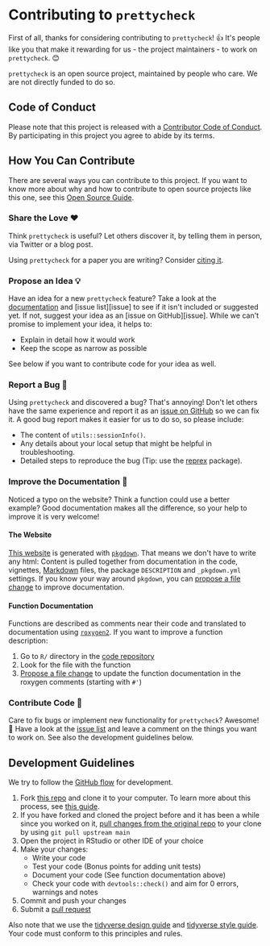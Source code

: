 # Contributing to `prettycheck`

<!-- This CONTRIBUTING.md was adapted from https://gist.github.com/peterdesmet/e90a1b0dc17af6c12daf6e8b2f044e7c -->

First of all, thanks for considering contributing to `prettycheck`! 👍 It's people like you that make it rewarding for us - the project maintainers - to work on `prettycheck`. 😊

`prettycheck` is an open source project, maintained by people who care. We are not directly funded to do so.

[repo]: https://github.com/danielvartan/prettycheck
[issues]: https://github.com/danielvartan/prettycheck/issues
[new_issue]: https://github.com/danielvartan/prettycheck/issues/new
[website]: https://danielvartan.github.io/prettycheck
[citation]: https://danielvartan.github.io/prettycheck/authors.html

## Code of Conduct

Please note that this project is released with a [Contributor Code of Conduct](CODE_OF_CONDUCT.md). By participating in this project you agree to abide by its terms.

## How You Can Contribute

There are several ways you can contribute to this project. If you want to know more about why and how to contribute to open source projects like this one, see this [Open Source Guide](https://opensource.guide/how-to-contribute/).

### Share the Love ❤️

Think `prettycheck` is useful? Let others discover it, by telling them in person, via Twitter or a blog post.

Using `prettycheck` for a paper you are writing? Consider [citing it][citation].

### Propose an Idea 💡

Have an idea for a new `prettycheck` feature? Take a look at the [documentation][website] and [issue list][issue] to see if it isn't included or suggested yet. If not, suggest your idea as an [issue on GitHub][issue]. While we can't promise to implement your idea, it helps to:

- Explain in detail how it would work
- Keep the scope as narrow as possible

See below if you want to contribute code for your idea as well.

### Report a Bug 🐛

Using `prettycheck` and discovered a bug? That's annoying! Don't let others have the same experience and report it as an [issue on GitHub][new_issue] so we can fix it. A good bug report makes it easier for us to do so, so please include:

* The content of `utils::sessionInfo()`.
* Any details about your local setup that might be helpful in troubleshooting.
* Detailed steps to reproduce the bug (Tip: use the [reprex](https://reprex.tidyverse.org/) package).

### Improve the Documentation 📖

Noticed a typo on the website? Think a function could use a better example? Good documentation makes all the difference, so your help to improve it is very welcome!

#### The Website

[This website][website] is generated with [`pkgdown`](http://pkgdown.r-lib.org/). That means we don't have to write any html: Content is pulled together from documentation in the code, vignettes, [Markdown](https://guides.github.com/features/mastering-markdown/) files, the package `DESCRIPTION` and `_pkgdown.yml` settings. If you know your way around `pkgdown`, you can [propose a file change](https://help.github.com/articles/editing-files-in-another-user-s-repository/) to improve documentation.

#### Function Documentation

Functions are described as comments near their code and translated to documentation using [`roxygen2`](https://klutometis.github.io/roxygen/). If you want to improve a function description:

1. Go to `R/` directory in the [code repository][repo]
2. Look for the file with the function
3. [Propose a file change](https://help.github.com/articles/editing-files-in-another-user-s-repository/) to update the function documentation in the roxygen comments (starting with `#'`)

### Contribute Code 📝

Care to fix bugs or implement new functionality for `prettycheck`? Awesome! 👏 Have a look at the [issue list][issues] and leave a comment on the things you want to work on. See also the development guidelines below.

## Development Guidelines

We try to follow the [GitHub flow](https://guides.github.com/introduction/flow/) for development.

1. Fork [this repo][repo] and clone it to your computer. To learn more about this process, see [this guide](https://guides.github.com/activities/forking/).
2. If you have forked and cloned the project before and it has been a while since you worked on it, [pull changes from the original repo](https://help.github.com/articles/merging-an-upstream-repository-into-your-fork/) to your clone by using `git pull upstream main`
3. Open the project in RStudio or other IDE of your choice
4. Make your changes:
    - Write your code
    - Test your code (Bonus points for adding unit tests)
    - Document your code (See function documentation above)
    - Check your code with `devtools::check()` and aim for 0 errors, warnings and notes
5. Commit and push your changes
6. Submit a [pull request](https://guides.github.com/activities/forking/#making-a-pull-request)

Also note that we use the [tidyverse design guide](https://principles.tidyverse.org/) and [tidyverse style guide](https://style.tidyverse.org/). Your code must conform to this principles and rules.
